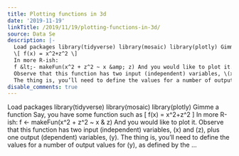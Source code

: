 ```yaml
---
title: Plotting functions in 3d
date: '2019-11-19'
linkTitle: /2019/11/19/plotting-functions-in-3d/
source: Data Se
description: |-
  Load packages library(tidyverse) library(mosaic) library(plotly) Gimme a function Say, you have some function such as
  \[ f(x) = x^2+z^2 \]
  In more R-ish:
  f &lt;- makeFun(x^2 + z^2 ~ x &amp; z) And you would like to plot it.
  Observe that this function has two input (independent) variables, \(x\) and \(z\), plus one output (dependent) variables, \(y\).
  The thing is, you’ll need to define the values for a number of output values for \(y\), as defined by the ...
disable_comments: true
---
```

Load packages library(tidyverse) library(mosaic) library(plotly) Gimme a function Say, you have some function such as
\[ f(x) = x^2+z^2 \]
In more R-ish:
f &lt;- makeFun(x^2 + z^2 ~ x &amp; z) And you would like to plot it.
Observe that this function has two input (independent) variables, \(x\) and \(z\), plus one output (dependent) variables, \(y\).
The thing is, you’ll need to define the values for a number of output values for \(y\), as defined by the ...